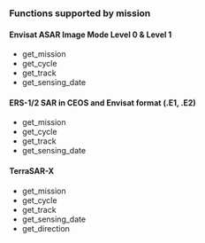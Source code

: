 ### Functions supported by mission

#### Envisat ASAR Image Mode Level 0 & Level 1

* get_mission  
* get_cycle  
* get_track 
* get_sensing_date

#### ERS-1/2 SAR in CEOS and Envisat format (.E1, .E2)

* get_mission
* get_cycle
* get_track
* get_sensing_date

#### TerraSAR-X

* get_mission
* get_cycle
* get_track
* get_sensing_date
* get_direction

